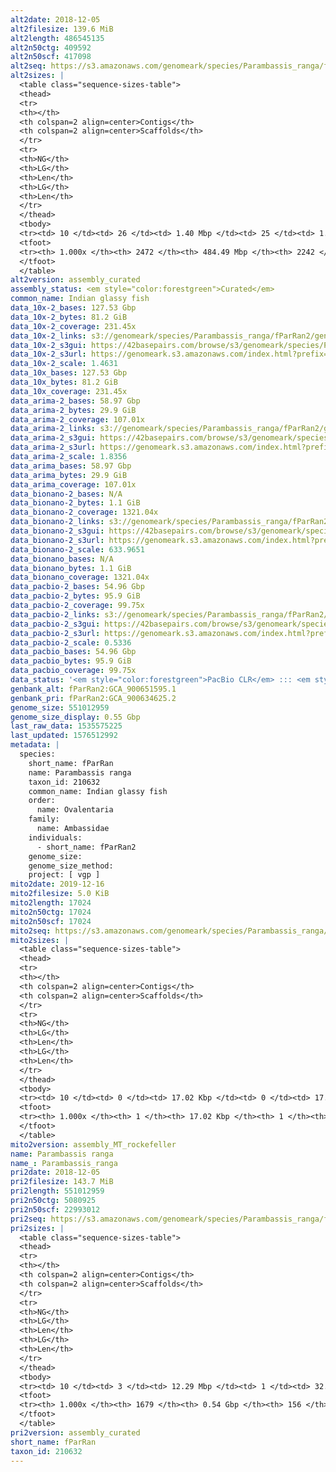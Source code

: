 ```yaml
---
alt2date: 2018-12-05
alt2filesize: 139.6 MiB
alt2length: 486545135
alt2n50ctg: 409592
alt2n50scf: 417098
alt2seq: https://s3.amazonaws.com/genomeark/species/Parambassis_ranga/fParRan2/assembly_curated/fParRan2.alt.cur.20181205.fasta.gz
alt2sizes: |
  <table class="sequence-sizes-table">
  <thead>
  <tr>
  <th></th>
  <th colspan=2 align=center>Contigs</th>
  <th colspan=2 align=center>Scaffolds</th>
  </tr>
  <tr>
  <th>NG</th>
  <th>LG</th>
  <th>Len</th>
  <th>LG</th>
  <th>Len</th>
  </tr>
  </thead>
  <tbody>
  <tr><td> 10 </td><td> 26 </td><td> 1.40 Mbp </td><td> 25 </td><td> 1.49 Mbp </td></tr>  <tr><td> 20 </td><td> 69 </td><td> 0.97 Mbp </td><td> 66 </td><td> 0.99 Mbp </td></tr>  <tr><td> 30 </td><td> 128 </td><td> 0.68 Mbp </td><td> 122 </td><td> 0.73 Mbp </td></tr>  <tr><td> 40 </td><td> 210 </td><td> 0.52 Mbp </td><td> 201 </td><td> 0.53 Mbp </td></tr>  <tr style="background-color:#cccccc;"><td> 50 </td><td> 315 </td><td> 409.59 Kbp </td><td> 305 </td><td> 417.10 Kbp </td></tr>  <tr><td> 60 </td><td> 450 </td><td> 316.35 Kbp </td><td> 437 </td><td> 325.33 Kbp </td></tr>  <tr><td> 70 </td><td> 630 </td><td> 230.93 Kbp </td><td> 613 </td><td> 235.11 Kbp </td></tr>  <tr><td> 80 </td><td> 876 </td><td> 165.81 Kbp </td><td> 856 </td><td> 169.56 Kbp </td></tr>  <tr><td> 90 </td><td> 1251 </td><td> 101.26 Kbp </td><td> 1225 </td><td> 102.64 Kbp </td></tr>  <tr><td> 100 </td><td> 2471 </td><td> 6  bp </td><td> 2241 </td><td> 173  bp </td></tr>  </tbody>
  <tfoot>
  <tr><th> 1.000x </th><th> 2472 </th><th> 484.49 Mbp </th><th> 2242 </th><th> 486.55 Mbp </th></tr>
  </tfoot>
  </table>
alt2version: assembly_curated
assembly_status: <em style="color:forestgreen">Curated</em>
common_name: Indian glassy fish
data_10x-2_bases: 127.53 Gbp
data_10x-2_bytes: 81.2 GiB
data_10x-2_coverage: 231.45x
data_10x-2_links: s3://genomeark/species/Parambassis_ranga/fParRan2/genomic_data/10x/<br>
data_10x-2_s3gui: https://42basepairs.com/browse/s3/genomeark/species/Parambassis_ranga/fParRan2/genomic_data/10x/
data_10x-2_s3url: https://genomeark.s3.amazonaws.com/index.html?prefix=species/Parambassis_ranga/fParRan2/genomic_data/10x/
data_10x-2_scale: 1.4631
data_10x_bases: 127.53 Gbp
data_10x_bytes: 81.2 GiB
data_10x_coverage: 231.45x
data_arima-2_bases: 58.97 Gbp
data_arima-2_bytes: 29.9 GiB
data_arima-2_coverage: 107.01x
data_arima-2_links: s3://genomeark/species/Parambassis_ranga/fParRan2/genomic_data/arima/<br>
data_arima-2_s3gui: https://42basepairs.com/browse/s3/genomeark/species/Parambassis_ranga/fParRan2/genomic_data/arima/
data_arima-2_s3url: https://genomeark.s3.amazonaws.com/index.html?prefix=species/Parambassis_ranga/fParRan2/genomic_data/arima/
data_arima-2_scale: 1.8356
data_arima_bases: 58.97 Gbp
data_arima_bytes: 29.9 GiB
data_arima_coverage: 107.01x
data_bionano-2_bases: N/A
data_bionano-2_bytes: 1.1 GiB
data_bionano-2_coverage: 1321.04x
data_bionano-2_links: s3://genomeark/species/Parambassis_ranga/fParRan2/genomic_data/bionano/<br>
data_bionano-2_s3gui: https://42basepairs.com/browse/s3/genomeark/species/Parambassis_ranga/fParRan2/genomic_data/bionano/
data_bionano-2_s3url: https://genomeark.s3.amazonaws.com/index.html?prefix=species/Parambassis_ranga/fParRan2/genomic_data/bionano/
data_bionano-2_scale: 633.9651
data_bionano_bases: N/A
data_bionano_bytes: 1.1 GiB
data_bionano_coverage: 1321.04x
data_pacbio-2_bases: 54.96 Gbp
data_pacbio-2_bytes: 95.9 GiB
data_pacbio-2_coverage: 99.75x
data_pacbio-2_links: s3://genomeark/species/Parambassis_ranga/fParRan2/genomic_data/pacbio/<br>
data_pacbio-2_s3gui: https://42basepairs.com/browse/s3/genomeark/species/Parambassis_ranga/fParRan2/genomic_data/pacbio/
data_pacbio-2_s3url: https://genomeark.s3.amazonaws.com/index.html?prefix=species/Parambassis_ranga/fParRan2/genomic_data/pacbio/
data_pacbio-2_scale: 0.5336
data_pacbio_bases: 54.96 Gbp
data_pacbio_bytes: 95.9 GiB
data_pacbio_coverage: 99.75x
data_status: '<em style="color:forestgreen">PacBio CLR</em> ::: <em style="color:forestgreen">10x</em> ::: <em style="color:forestgreen">Arima</em>'
genbank_alt: fParRan2:GCA_900651595.1
genbank_pri: fParRan2:GCA_900634625.2
genome_size: 551012959
genome_size_display: 0.55 Gbp
last_raw_data: 1535575225
last_updated: 1576512992
metadata: |
  species:
    short_name: fParRan
    name: Parambassis ranga
    taxon_id: 210632
    common_name: Indian glassy fish
    order:
      name: Ovalentaria
    family:
      name: Ambassidae
    individuals:
      - short_name: fParRan2
    genome_size:
    genome_size_method:
    project: [ vgp ]
mito2date: 2019-12-16
mito2filesize: 5.0 KiB
mito2length: 17024
mito2n50ctg: 17024
mito2n50scf: 17024
mito2seq: https://s3.amazonaws.com/genomeark/species/Parambassis_ranga/fParRan2/assembly_MT_rockefeller/fParRan2.MT.20191216.fasta.gz
mito2sizes: |
  <table class="sequence-sizes-table">
  <thead>
  <tr>
  <th></th>
  <th colspan=2 align=center>Contigs</th>
  <th colspan=2 align=center>Scaffolds</th>
  </tr>
  <tr>
  <th>NG</th>
  <th>LG</th>
  <th>Len</th>
  <th>LG</th>
  <th>Len</th>
  </tr>
  </thead>
  <tbody>
  <tr><td> 10 </td><td> 0 </td><td> 17.02 Kbp </td><td> 0 </td><td> 17.02 Kbp </td></tr>  <tr><td> 20 </td><td> 0 </td><td> 17.02 Kbp </td><td> 0 </td><td> 17.02 Kbp </td></tr>  <tr><td> 30 </td><td> 0 </td><td> 17.02 Kbp </td><td> 0 </td><td> 17.02 Kbp </td></tr>  <tr><td> 40 </td><td> 0 </td><td> 17.02 Kbp </td><td> 0 </td><td> 17.02 Kbp </td></tr>  <tr style="background-color:#cccccc;"><td> 50 </td><td> 0 </td><td style="background-color:#ff8888;"> 17.02 Kbp </td><td> 0 </td><td style="background-color:#ff8888;"> 17.02 Kbp </td></tr>  <tr><td> 60 </td><td> 0 </td><td> 17.02 Kbp </td><td> 0 </td><td> 17.02 Kbp </td></tr>  <tr><td> 70 </td><td> 0 </td><td> 17.02 Kbp </td><td> 0 </td><td> 17.02 Kbp </td></tr>  <tr><td> 80 </td><td> 0 </td><td> 17.02 Kbp </td><td> 0 </td><td> 17.02 Kbp </td></tr>  <tr><td> 90 </td><td> 0 </td><td> 17.02 Kbp </td><td> 0 </td><td> 17.02 Kbp </td></tr>  <tr><td> 100 </td><td> 0 </td><td> 17.02 Kbp </td><td> 0 </td><td> 17.02 Kbp </td></tr>  </tbody>
  <tfoot>
  <tr><th> 1.000x </th><th> 1 </th><th> 17.02 Kbp </th><th> 1 </th><th> 17.02 Kbp </th></tr>
  </tfoot>
  </table>
mito2version: assembly_MT_rockefeller
name: Parambassis ranga
name_: Parambassis_ranga
pri2date: 2018-12-05
pri2filesize: 143.7 MiB
pri2length: 551012959
pri2n50ctg: 5080925
pri2n50scf: 22993012
pri2seq: https://s3.amazonaws.com/genomeark/species/Parambassis_ranga/fParRan2/assembly_curated/fParRan2.pri.cur.20181205.fasta.gz
pri2sizes: |
  <table class="sequence-sizes-table">
  <thead>
  <tr>
  <th></th>
  <th colspan=2 align=center>Contigs</th>
  <th colspan=2 align=center>Scaffolds</th>
  </tr>
  <tr>
  <th>NG</th>
  <th>LG</th>
  <th>Len</th>
  <th>LG</th>
  <th>Len</th>
  </tr>
  </thead>
  <tbody>
  <tr><td> 10 </td><td> 3 </td><td> 12.29 Mbp </td><td> 1 </td><td> 32.18 Mbp </td></tr>  <tr><td> 20 </td><td> 8 </td><td> 10.80 Mbp </td><td> 3 </td><td> 26.05 Mbp </td></tr>  <tr><td> 30 </td><td> 13 </td><td> 9.15 Mbp </td><td> 5 </td><td> 24.70 Mbp </td></tr>  <tr><td> 40 </td><td> 21 </td><td> 6.50 Mbp </td><td> 7 </td><td> 24.49 Mbp </td></tr>  <tr style="background-color:#cccccc;"><td> 50 </td><td> 30 </td><td style="background-color:#88ff88;"> 5.08 Mbp </td><td> 9 </td><td style="background-color:#88ff88;"> 22.99 Mbp </td></tr>  <tr><td> 60 </td><td> 42 </td><td> 4.13 Mbp </td><td> 12 </td><td> 22.47 Mbp </td></tr>  <tr><td> 70 </td><td> 59 </td><td> 2.51 Mbp </td><td> 14 </td><td> 21.89 Mbp </td></tr>  <tr><td> 80 </td><td> 88 </td><td> 1.31 Mbp </td><td> 17 </td><td> 18.87 Mbp </td></tr>  <tr><td> 90 </td><td> 167 </td><td> 378.47 Kbp </td><td> 20 </td><td> 16.01 Mbp </td></tr>  <tr><td> 100 </td><td> 1678 </td><td> 6  bp </td><td> 155 </td><td> 1.17 Kbp </td></tr>  </tbody>
  <tfoot>
  <tr><th> 1.000x </th><th> 1679 </th><th> 0.54 Gbp </th><th> 156 </th><th> 0.55 Gbp </th></tr>
  </tfoot>
  </table>
pri2version: assembly_curated
short_name: fParRan
taxon_id: 210632
---
```

